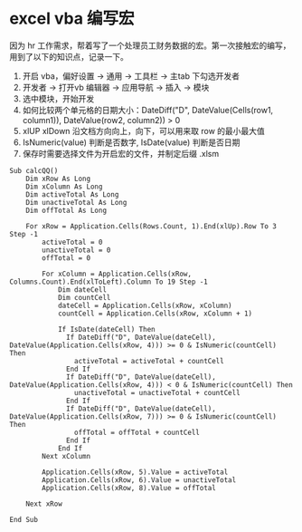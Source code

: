 # excel vba 编写宏

因为 hr 工作需求，帮着写了一个处理员工财务数据的宏。第一次接触宏的编写，用到了以下的知识点，记录一下。

1. 开启 vba，偏好设置 -> 通用 -> 工具栏 -> 主tab 下勾选开发者
2. 开发者 -> 打开vb 编辑器 -> 应用导航 -> 插入 -> 模块
3. 选中模块，开始开发
4. 如何比较两个单元格的日期大小：DateDiff("D", DateValue(Cells(row1, column1)), DateValue(row2, column2)) > 0
5. xlUP xlDown 沿文档方向向上，向下，可以用来取 row 的最小最大值
6. IsNumeric(value) 判断是否数字, IsDate(value) 判断是否日期
7. 保存时需要选择文件为开启宏的文件，并制定后缀 .xlsm


```vba
Sub calcQQ()
    Dim xRow As Long
    Dim xColumn As Long
    Dim activeTotal As Long
    Dim unactiveTotal As Long
    Dim offTotal As Long

    For xRow = Application.Cells(Rows.Count, 1).End(xlUp).Row To 3 Step -1
        activeTotal = 0
        unactiveTotal = 0
        offTotal = 0

        For xColumn = Application.Cells(xRow, Columns.Count).End(xlToLeft).Column To 19 Step -1
            Dim dateCell
            Dim countCell
            dateCell = Application.Cells(xRow, xColumn)
            countCell = Application.Cells(xRow, xColumn + 1)

            If IsDate(dateCell) Then
              If DateDiff("D", DateValue(dateCell), DateValue(Application.Cells(xRow, 4))) >= 0 & IsNumeric(countCell) Then
                activeTotal = activeTotal + countCell
              End If
              If DateDiff("D", DateValue(dateCell), DateValue(Application.Cells(xRow, 4))) < 0 & IsNumeric(countCell) Then
                unactiveTotal = unactiveTotal + countCell
              End If
              If DateDiff("D", DateValue(dateCell), DateValue(Application.Cells(xRow, 7))) >= 0 & IsNumeric(countCell) Then
                offTotal = offTotal + countCell
              End If
            End If
        Next xColumn

        Application.Cells(xRow, 5).Value = activeTotal
        Application.Cells(xRow, 6).Value = unactiveTotal
        Application.Cells(xRow, 8).Value = offTotal

    Next xRow

End Sub
```

